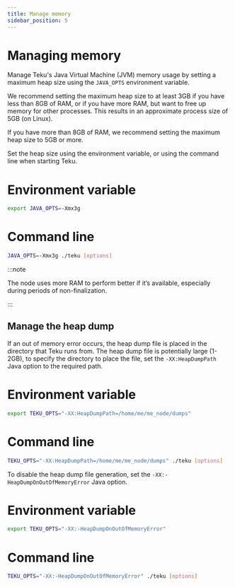 ```yaml
---
title: Manage memory
sidebar_position: 5
---
```


# Managing memory

Manage Teku's Java Virtual Machine (JVM) memory usage by setting a maximum heap size using the `JAVA_OPTS` environment variable.

We recommend setting the maximum heap size to at least 3GB if you have less than 8GB of RAM, or if you have more RAM, but want to free up memory for other processes. This results in an approximate process size of 5GB (on Linux).

If you have more than 8GB of RAM, we recommend setting the maximum heap size to 5GB or more.

Set the heap size using the environment variable, or using the command line when starting Teku.

<!--tabs-->

# Environment variable

```bash
export JAVA_OPTS=-Xmx3g
```

# Command line

```bash
JAVA_OPTS=-Xmx3g ./teku [options]
```

<!--/tabs-->

:::note

The node uses more RAM to perform better if it’s available, especially during periods of non-finalization.

:::

## Manage the heap dump

If an out of memory error occurs, the heap dump file is placed in the directory that Teku runs from. The heap dump file is potentially large (1-2GB), to specify the directory to place the file, set the `-XX:HeapDumpPath` Java option to the required path.

<!--tabs-->

# Environment variable

```bash
export TEKU_OPTS="-XX:HeapDumpPath=/home/me/me_node/dumps"
```

# Command line

```bash
TEKU_OPTS="-XX:HeapDumpPath=/home/me/me_node/dumps" ./teku [options]
```

<!--/tabs-->

To disable the heap dump file generation, set the `-XX:-HeapDumpOnOutOfMemoryError` Java option.

<!--/tabs-->

# Environment variable

```bash
export TEKU_OPTS="-XX:-HeapDumpOnOutOfMemoryError"
```

# Command line

```bash
TEKU_OPTS="-XX:-HeapDumpOnOutOfMemoryError" ./teku [options]
```

<!--/tabs-->
